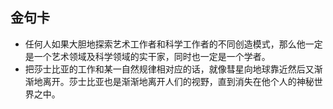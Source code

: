 
## 金句卡
- 任何人如果大胆地探索艺术工作者和科学工作者的不同创造模式，那么他一定是一个艺术领域及科学领域的实干家，同时也一定是一个学者。
- 把莎士比亚的工作和某一自然规律相对应的话，就像彗星向地球靠近然后又渐渐地离开。莎士比亚也是渐渐地离开人们的视野，直到消失在他个人的神秘世界之中。

